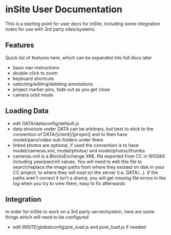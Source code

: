# inSite User Documentation

This is a starting point for user docs for inSite, including some integration notes for use with 3rd party sites/systems.

## Features

Quick list of features here, which can be expanded into full docs later

* basic nav instructions
* double-click to zoom
* keyboard shortcuts
* selecting/editing/deleting annotations
* project marker pins, fade out as you get close
* camera orbit mode


## Loading Data

* edit DATA/dataconfig/default.js
* data structure under DATA can be arbitrary, but best to stick to the convention of DATA/[client]/[project] and to then have model/pano/video sub-folders under there
* linked photos are optional, if used the convention is to have model/cameras.xml, model/photos/ and model/photos/thumbs
* cameras.xml is a BlocksExchange XML file exported from CC in WGS84 including yaw/pan/roll values. You will need to edit this file to search/replace the image paths from where they existed on disk in your CC project, to where they will exist on the server (i.e. DATA/...). If the paths aren't correct it isn't a drama, you will get missing file errors in the log when you try to view them, easy to fix afterwards



## Integration

In order for inSite to work on a 3rd party server/system, here are some things which will need to be configured

* edit INSITE/globalconfig/pre_load.js and post_load.js if needed




